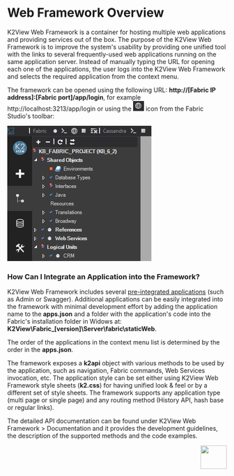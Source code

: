 # Web Framework Overview

K2View Web Framework is a container for hosting multiple web applications and providing services out of the box. The purpose of the K2View Web Framework is to improve the system's usability by providing one unified tool with the links to several frequently-used web applications running on the same application server. Instead of manually typing the URL for opening each one of the applications, the user logs into the K2View Web Framework and selects the required application from the context menu. 

The framework can be opened using the following URL: **http://[Fabric IP address]:[Fabric port]/app/login**, for example http://localhost:3213/app/login or using the ![image](images/30_01_icon.PNG) icon from the Fabric Studio's toolbar:

![image](images/30_01_toolbar.PNG)

### How Can I Integrate an Application into the Framework?

K2View Web Framework includes several [pre-integrated applications](02_preintegrated_apps_overview.md) (such as Admin or Swagger). Additional applications can be easily integrated into the framework with minimal development effort by adding the application name to the **apps.json** and a folder with the application's code into the Fabric's installation folder in Widows at: **K2View\Fabric_[version]\Server\fabric\staticWeb**. 

The order of the applications in the context menu list is determined by the order in the **apps.json**. 

The framework exposes a **k2api** object with various methods to be used by the application, such as navigation, Fabric commands, Web Services invocation, etc.  The application style can be set either using K2View Web Framework style sheets (**k2.css**) for having unified look & feel or by a different set of style sheets. The framework supports any application type (multi page or single page) and any routing method (History API, hash base or regular links).

The detailed API documentation can be found under K2View Web Framework > Documentation and it provides the development guidelines, the description of the supported methods and the code examples.



[<img align="right" width="60" height="54" src="/articles/images/Next.png">](02_preintegrated_apps_overview.md)

